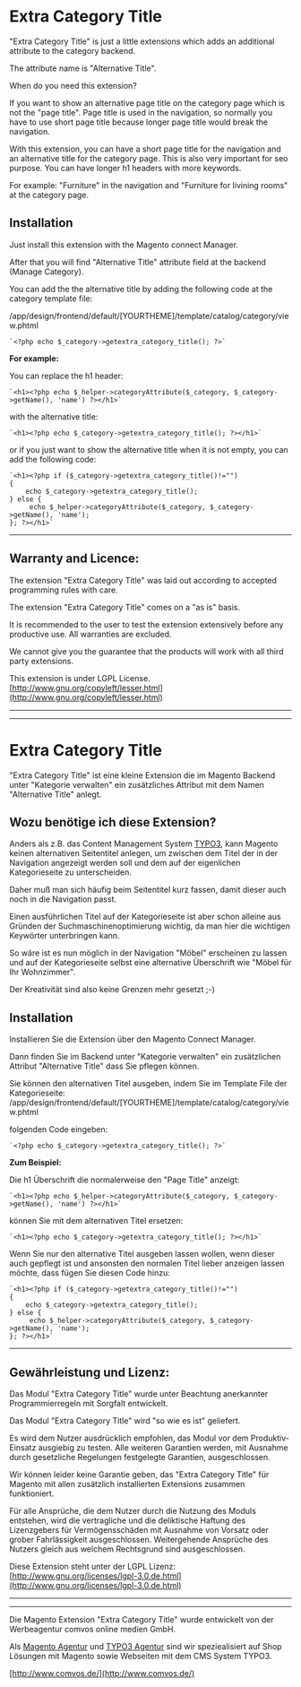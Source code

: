 # Extra Category Title #

"Extra Category Title" is just a little extensions which adds an additional attribute to the category backend.


The attribute name is "Alternative Title".


When do you need this extension?

If you want to show an alternative  page title on the category page which is not the "page title".
Page title is used in the navigation, so normally  you have to use short page title because longer page title would break the navigation.

With this extension, you can have a short page title for the navigation and an alternative title for the category page.
This is also very important for seo purpose. You can have longer h1 headers with more keywords.

For example: "Furniture" in the navigation and "Furniture for livining rooms" at the category page.

## Installation ##

Just install this  extension with the Magento connect Manager. 

After that you will find "Alternative Title" attribute field at the backend (Manage Category).

You can add the the alternative title by adding the following code at the category template file:

/app/design/frontend/default/[YOURTHEME]/template/catalog/category/view.phtml

	`<?php echo $_category->getextra_category_title(); ?>`

 

**For example:**

You can replace the h1 header:

	`<h1><?php echo $_helper->categoryAttribute($_category, $_category->getName(), 'name') ?></h1>`
 
with the alternative title:

	`<h1><?php echo $_category->getextra_category_title(); ?></h1>`
or if you just want to show the alternative title when it is not empty, you can add the following code:

	`<h1><?php if ($_category->getextra_category_title()!="")
	{
	 	echo $_category->getextra_category_title(); 
	} else {
		 echo $_helper->categoryAttribute($_category, $_category->getName(), 'name'); 
	}; ?></h1>`

----------
## Warranty and Licence: ##
The extension "Extra Category Title" was laid out according to accepted programming rules with care. 

The extension "Extra Category Title" comes on a "as is" basis. 

It is recommended to the user to test the extension extensively before any productive use. 
All warranties are excluded.

We cannot give you the guarantee that the products will work with all third party extensions.

This extension is under LGPL License. [http://www.gnu.org/copyleft/lesser.html](http://www.gnu.org/copyleft/lesser.html)

----------

----------

# Extra Category Title #

"Extra Category Title" ist eine kleine Extension die im Magento Backend unter "Kategorie verwalten" ein zusätzliches Attribut mit dem Namen "Alternative Title" anlegt.


## Wozu benötige ich diese Extension? ##

Anders als z.B. das Content Management System [TYPO3](http://www.comvos.de/typo3.html "TYPO3 Agentur"), kann Magento keinen alternativen Seitentitel anlegen, um zwischen dem Titel der in der Navigation angezeigt werden soll und dem auf der eigenlichen Kategorieseite zu unterscheiden.

Daher muß man sich häufig beim Seitentitel kurz fassen, damit dieser auch noch in die Navigation passt.

Einen ausführlichen Titel auf der Kategorieseite ist aber schon alleine aus Gründen der Suchmaschinenoptimierung wichtig, da man hier die wichtigen Keywörter unterbringen kann.

So wäre ist es nun möglich in der Navigation "Möbel" erscheinen zu lassen und auf der Kategorieseite selbst eine alternative Überschrift wie "Möbel für Ihr Wohnzimmer".

Der Kreativität sind also keine Grenzen mehr gesetzt ;-)

## Installation ##

Installieren Sie die Extension über den Magento Connect Manager.

Dann finden Sie im Backend unter "Kategorie verwalten" ein zusätzlichen Attribut "Alternative Title" dass Sie pflegen können.

Sie können den alternativen Titel ausgeben, indem Sie im Template File der Kategorieseite:
/app/design/frontend/default/[YOURTHEME]/template/catalog/category/view.phtml

folgenden Code eingeben:

	`<?php echo $_category->getextra_category_title(); ?>`

**Zum Beispiel:**

Die h1 Überschrift die normalerweise den "Page Title" anzeigt:

	`<h1><?php echo $_helper->categoryAttribute($_category, $_category->getName(), 'name') ?></h1>` 

können Sie mit dem alternativen Titel ersetzen:

	`<h1><?php echo $_category->getextra_category_title(); ?></h1>`

Wenn Sie nur den alternative Titel ausgeben lassen wollen, wenn dieser auch gepflegt ist und ansonsten den normalen Titel lieber anzeigen lassen möchte, dass fügen Sie diesen Code hinzu:

	`<h1><?php if ($_category->getextra_category_title()!="") 
	{
	 	echo $_category->getextra_category_title(); 
	} else {
		 echo $_helper->categoryAttribute($_category, $_category->getName(), 'name'); 
	}; ?></h1>`

----------
## Gewährleistung und Lizenz: ##
Das Modul "Extra Category Title" wurde unter Beachtung anerkannter Programmierregeln mit Sorgfalt entwickelt.

Das Modul "Extra Category Title" wird "so wie es ist" geliefert. 

Es wird dem Nutzer ausdrücklich empfohlen, das Modul vor dem Produktiv-Einsatz ausgiebig zu testen. Alle weiteren Garantien werden, mit Ausnahme durch gesetzliche Regelungen festgelegte Garantien, ausgeschlossen. 

Wir können leider keine Garantie geben, das "Extra Category Title" für Magento mit allen zusätzlich installierten Extensions zusammen funktioniert. 

Für alle Ansprüche, die dem Nutzer durch die Nutzung des Moduls entstehen, wird die vertragliche und die deliktische Haftung des Lizenzgebers für Vermögensschäden mit Ausnahme von Vorsatz oder grober Fahrlässigkeit ausgeschlossen. Weitergehende Ansprüche des Nutzers gleich aus welchem Rechtsgrund sind ausgeschlossen.

Diese Extension steht unter der LGPL Lizenz: [http://www.gnu.org/licenses/lgpl-3.0.de.html](http://www.gnu.org/licenses/lgpl-3.0.de.html)

----------

----------
Die Magento Extension "Extra Category Title" wurde entwickelt von der Werbeagentur comvos online medien GmbH. 

Als [Magento Agentur](http://www.comvos.de/magento-agentur.html "Magento Agentur") und [TYPO3 Agentur](http://www.typo3-integration.de/typo3-agentur.html) sind wir speziealisiert auf Shop Lösungen mit Magento sowie Webseiten mit dem CMS System TYPO3.

[http://www.comvos.de/](http://www.comvos.de/)

